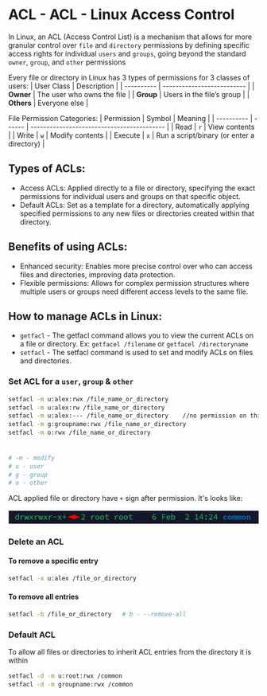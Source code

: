 # ACL - ACL - Linux Access Control

In Linux, an ACL (Access Control List) is a mechanism that allows for more granular control over `file` and `directory` permissions by defining specific access rights for individual `users` and `groups`, going beyond the standard `owner`, `group`, and `other` permissions

Every file or directory in Linux has 3 types of permissions for 3 classes of users:
| User Class | Description                |
| ---------- | -------------------------- |
| **Owner**  | The user who owns the file |
| **Group**  | Users in the file’s group  |
| **Others** | Everyone else              |

File Permission Categories:
| Permission | Symbol | Meaning                                    |
| ---------- | ------ | ------------------------------------------ |
| Read       | `r`    | View contents                              |
| Write      | `w`    | Modify contents                            |
| Execute    | `x`    | Run a script/binary (or enter a directory) |



## Types of ACLs:
- Access ACLs: Applied directly to a file or directory, specifying the exact permissions for individual users and groups on that specific object. 
- Default ACLs: Set as a template for a directory, automatically applying specified permissions to any new files or directories created within that directory.

## Benefits of using ACLs:
- Enhanced security: Enables more precise control over who can access files and directories, improving data protection. 
- Flexible permissions: Allows for complex permission structures where multiple users or groups need different access levels to the same file.

## How to manage ACLs in Linux:

- `getfacl` - The getfacl command allows you to view the current ACLs on a file or directory. Ex: `getfacel /filename` or `getfacel /directoryname`
- `setfacl` - The setfacl command is used to set and modify ACLs on files and directories.


### Set ACL for a `user`, `group` & `other`   

```bash
setfacl -m u:alex:rwx /file_name_or_directory
setfacl -m u:alex:rw /file_name_or_directory
setfacl -m u:alex:--- /file_name_or_directory    //no permission on this file or directory      
setfacl -m g:groupname:rwx /file_name_or_directory
setfacl -m o:rwx /file_name_or_directory


# -m - modify
# u - user
# g - group
# o - other
```

ACL applied file or directory have `+` sign after permission. It's looks like:  
<br>
![image](https://github.com/mohimenulislam/Linux-Command-Line/blob/08358d833a9046fef59e0a482f0da9ef7277a86e/Img/aclfile.png)

### Delete an ACL

#### To remove a specific entry
```bash
setfacl -x u:alex /file_or_directory
```
#### To remove all entries

```bash
setfacl -b /file_or_directory   # b - --remove-all
```


### Default ACL  
To allow all files or directories to inherit ACL entries from the directory it is within

```bash
setfacl -d -m u:root:rwx /common
setfacl -d -m groupname:rwx /common
```


